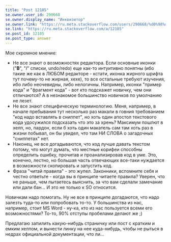 ```yaml
---
title: "Post 12185"
se.owner.user_id: 290668
se.owner.display_name: "Инквизитор"
se.owner.link: "https://ru.meta.stackoverflow.com/users/290668/%d0%98%d0%bd%d0%ba%d0%b2%d0%b8%d0%b7%d0%b8%d1%82%d0%be%d1%80"
se.link: "https://ru.meta.stackoverflow.com/a/12185"
se.post_id: 12185
se.post_type: answer
---
```

<p>Мое скромное мнение:</p>
<ul>
<li>Не все знают о возможностях редактора. Если основные иконки (&quot;<strong>B</strong>&quot;, &quot;<em>I</em>&quot; списки, undo/redo) еще как-то интуитивно понятны (ибо такие же как в ЛЮБОМ редакторе - кстати, иконка жирного шрифта тут почему-то не жирная, хехе), то все остальные требуют изучения, ибо либо неочевидны, либо нелогичны. Например, иконки &quot;пример кода&quot; и &quot;фрагмент кода&quot; - вот кто подскажет новичку, чем они отличаются? А в незнакомое большинство новичков по умолчанию не лезет.</li>
<li>Не все знают специфическую терминологию. Меня, например, в начале пребывания тут несколько раз макали в говния требованием &quot;код надо вставлять в сниппет&quot;, но хоть один апостол текстового кода удосужился подсказать что это за хрень? Максимум пошлют в хелп, но, пардон, если б хоть один макатель сам там хоть раз в жизни побывал, он бы увидел, что там НИ СЛОВА о загадочных &quot;сниппетах&quot; нет.</li>
<li>Наконец, не все догадываются, что код лучше давать текстом потому, что могут думать, что местные корифеи способны определить ошибку, прочитав и проанализировав код в уме. Это, конечно, лестно, но большая часть отвечающих все-таки нуждается в возможности скопировать и запустить код.</li>
<li>Фраза &quot;читай правила&quot; - это жупел. Законники, вспомните себя и честно ответьте - когда вы в принципе читаете правила? Уверен, что не раньше, чем пытаетесь выяснить, за что вам сделали замечание или дали бан... И это не только к SO относится.</li>
</ul>
<p>Новичкам надо помогать. Ну не все в принципе догадаются, что надо залезть туда-то или попробовать то-то. У большинства из нас, например, стоит MS Word - ну-ка, кто из нас пользуется всеми его возможностями? То-то, 90% отступы пробелами делают же ;)</p>
<p>Предлагаю запилить какую-нибудь страничку или пост с кратким и емким хелпом, и вынести линку на нее куда-нибудь, чтобы не рыться в недрах официальной документации, что ли...</p>
